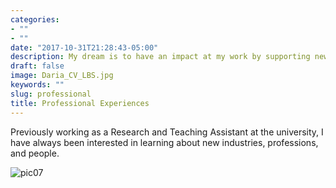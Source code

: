 ```yaml
---
categories:
- ""
- ""
date: "2017-10-31T21:28:43-05:00"
description: My dream is to have an impact at my work by supporting new venture growth and community development.
draft: false
image: Daria_CV_LBS.jpg
keywords: ""
slug: professional
title: Professional Experiences
---
```


Previously working as a Research and Teaching Assistant at the university, I have always been interested in learning about new industries, professions, and people. 


![pic07](/img/blogs/pic07.jpg)
